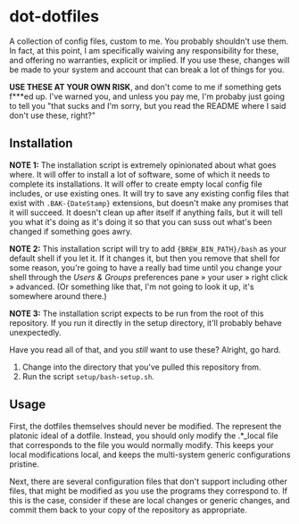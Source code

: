 # dot-dotfiles

A collection of config files, custom to me. You probably shouldn't use them. In fact, at this point, I am specifically waiving any responsibility for these, and offering no warranties, explicit or implied. If you use these, changes will be made to your system and account that can break a lot of things for you.  

**USE THESE AT YOUR OWN RISK**, and don't come to me if something gets f\*\*\*ed up. I've warned you, and unless you pay me, I'm probaby just going to tell you "that sucks and I'm sorry, but you read the README where I said don't use these, right?"  

## Installation

**NOTE 1:** The installation script is extremely opinionated about what goes where. It will offer to install a lot of software, some of which it needs to complete its installations. It will offer to create empty local config file includes, or use existing ones. It will try to save any existing config files that exist with `.BAK-{DateStamp}` extensions, but doesn't make any promises that it will succeed. It doesn't clean up after itself if anything fails, but it will tell you what it's doing as it's doing it so that you can suss out what's been changed if something goes awry.  

**NOTE 2:** This installation script will try to add `{BREW_BIN_PATH}/bash` as your default shell if you let it. If it changes it, but then you remove that shell for some reason, you're going to have a really bad time until you change your shell through the _Users & Groups_ preferences pane » your user » right click » advanced. (Or something like that, I'm not going to look it up, it's somewhere around there.)  

**NOTE 3:** The installation script expects to be run from the root of this repository. If you run it directly in the setup directory, it'll probably behave unexpectedly.  

Have you read all of that, and you _still_ want to use these? Alright, go hard.  

1. Change into the directory that you've pulled this repository from.
2. Run the script `setup/bash-setup.sh`. 

## Usage
First, the dotfiles themselves should never be modified. The represent the platonic ideal of a dotfile.  Instead, you should only modify the .\*\_local file that corresponds to the file you would normally modify. This keeps your local modifications local, and keeps the multi-system generic configurations pristine. 

Next, there are several configuration files that don't support including other files, that might be modified as you use the programs they correspond to. If this is the case, consider if these are local changes or generic changes, and commit them back to your copy of the repository as appropriate. 

